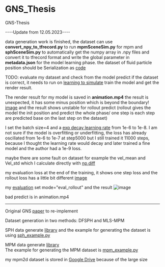 # GNS_Thesis

GNS-Thesis


----Update from 12.05.2023----

data generation work is finished, the dataset can use **convert_npy_to_tfrecord.py** to run **mpmSceneSim.py** for mpm and **sphSceneSim.py** to automatically get the numpy array in .npy files and convert it to tfrecord format and write the global parameter in **metadata.json** for the model learning phase. the dataset of fluid particle position should be Serialization as [code](https://github.com/google-deepmind/deepmind-research/blob/f5de0ede8430809180254ee957abf36ed62579ef/learning_to_simulate/reading_utils.py#L22C1-L22C1)  

TODO: evaluate my dataset and check from the model predict if the dataset is correct, it needs to run on [learning to simulate](https://github.com/google-deepmind/deepmind-research/blob/f5de0ede8430809180254ee957abf36ed62579ef/learning_to_simulate/train.py) train the model and get the render result.



The render result for my model is saved in **animation.mp4** the result is unexpected, it has some minus position which is beyond the boundary! [image](https://github.com/BoyuanTang331/GNS_Thesis/assets/117408630/67175b2e-850d-435c-86f8-1948a8cf1e1e) and the result shows unstable for rollout predict (rollout gives the model the init position and predict the whole phase/ one step is each step are predicted base on the last step on the dataset)

I set the batch size=4 and a [exp decay learning rate](https://github.com/google-deepmind/deepmind-research/blob/f5de0ede8430809180254ee957abf36ed62579ef/learning_to_simulate/train.py#L351) from 1e-6 to 1e-8. I am not sure if the model is overfitting or underfitting, the loss has already oscillated from 1e-6 to 1e-7 at step5000 but I still trained it 11000 steps, because I thought the learning rate would decay and later trained a fine model and the author had a 1e-9 loss. 

maybe there are some fault on dataset for example the vel_mean and Vel_std which I calculate directly with [np,diff](https://github.com/BoyuanTang331/GNS_Thesis/blob/da78d209c640e74a01fbbcc60e83303e589f9fbe/convert_npy_to_tfrecord.py#L86) 

my evaluation loss at the end of the training, it shows one step loss and the rollout loss has a little bit different [image](https://github.com/BoyuanTang331/GNS_Thesis/assets/117408630/d2ac9854-564f-40c1-8aec-872096233b1f)



my [evaluation](https://github.com/google-deepmind/deepmind-research/blob/f5de0ede8430809180254ee957abf36ed62579ef/learning_to_simulate/train.py) set mode="eval_rollout" and the result ![image](https://github.com/BoyuanTang331/GNS_Thesis/assets/117408630/730eb791-3b5c-4443-bdfa-c023ffceb6a9)

bad predict is in animation.mp4 




----------------------------------------------------------------------------------------------------------------------------------------
Original GNS [paper](https://github.com/google-deepmind/deepmind-research/tree/master/learning_to_simulate) to re-implement

Dataset generation in two methods: DFSPH and MLS-MPM

SPH data generate [library](https://github.com/InteractiveComputerGraphics/SPlisHSPlasH)    and the example for generating the dataset is using [sph_example.py](https://github.com/InteractiveComputerGraphics/SPlisHSPlasH/blob/8454e9f454fef20771dfe98d318904da62764b4c/pySPlisHSPlasH/examples/custom_scene.py#L4)  

MPM data generate [library](https://github.com/yuanming-hu/taichi_mpm)    
The example for generating the MPM dataset is [mpm_example.py](https://github.com/taichi-dev/test_actions/blob/e5ed25678acfbe3eff49f4ac05345b183876890f/python/taichi/examples/simulation/mpm3d.py) 

my mpm2d dataset is stored in [Google Drive](https://drive.google.com/drive/folders/1-KhKdztRIIGeD8T_Dw_qaK16eFFbKI-B?usp=drive_link) because of the large size


